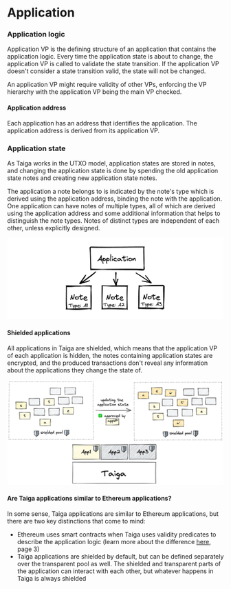# Application

### Application logic
Application VP is the defining structure of an application that contains the application logic. 
Every time the application state is about to change, the application VP is called to validate the state transition.
If the application VP doesn't consider a state transition valid, the state will not be changed.

An application VP might require validity of other VPs, enforcing the VP hierarchy with the application VP being the main VP checked.

#### Application address
Each application has an address that identifies the application. The application address is derived from its application VP.

### Application state
As Taiga works in the UTXO model, application states are stored in notes, and changing the application state is done by spending the old application state notes and creating new application state notes.

The application a note belongs to is indicated by the note's type which is derived using the application address, binding the note with the application.
One application can have notes of multiple types, all of which are derived using the application address and some additional information that helps to distinguish the note types.
Notes of distinct types are independent of each other, unless explicitly designed.

![img.png](images/app_note_with_multiple_types.png)

#### Shielded applications
All applications in Taiga are shielded, which means that the application VP of each application is hidden, the notes containing application states are encrypted, 
and the produced transactions don't reveal any information about the applications they change the state of. 

![img.png](images/app_intro.png)

#### Are Taiga applications similar to Ethereum applications?

In some sense, Taiga applications are similar to Ethereum applications, but there are two key distinctions that come to mind:
* Ethereum uses smart contracts when Taiga uses validity predicates to describe the application logic (learn more about the difference [here](https://github.com/anoma/whitepaper/blob/main/whitepaper.pdf), page 3)
* Taiga applications are shielded by default, but can be defined separately over the transparent pool as well. The shielded and transparent parts of the application can interact with each other, but whatever happens in Taiga is always shielded

